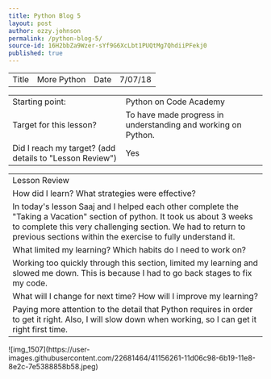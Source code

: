 ```yaml
---
title: Python Blog 5
layout: post
author: ozzy.johnson
permalink: /python-blog-5/
source-id: 16H2bbZa9Wzer-sYf9G6XcLbt1PUQtMg7QhdiiPFekj0
published: true
---
```

<table>
  <tr>
    <td>Title</td>
    <td>More Python</td>
    <td>Date</td>
    <td>7/07/18</td>
  </tr>
</table>


<table>
  <tr>
    <td>Starting point:</td>
    <td>Python on Code Academy</td>
  </tr>
  <tr>
    <td>Target for this lesson?</td>
    <td>To have made progress in understanding and working on Python.</td>
  </tr>
  <tr>
    <td>Did I reach my target? 
(add details to "Lesson Review")</td>
    <td> Yes </td>
  </tr>
</table>


<table>
  <tr>
    <td>Lesson Review</td>
  </tr>
  <tr>
    <td>How did I learn? What strategies were effective? </td>
  </tr>
  <tr>
    <td>In today's lesson Saaj and I helped each other complete the "Taking a Vacation" section of python. It took us about 3 weeks to complete this very challenging section. We had to return to previous sections within the exercise to fully understand it.</td>
  </tr>
  <tr>
    <td>What limited my learning? Which habits do I need to work on? </td>
  </tr>
  <tr>
    <td>Working too quickly through this section, limited my learning and slowed me down. This is because I had to go back stages to fix my code.</td>
  </tr>
  <tr>
    <td>What will I change for next time? How will I improve my learning?</td>
  </tr>
  <tr>
    <td>Paying more attention to the detail that Python requires in order to get it right. Also, I will slow down when working, so I can get it right first time.</td>
  </tr>
</table>
![img_1507](https://user-images.githubusercontent.com/22681464/41156261-11d06c98-6b19-11e8-8e2c-7e5388858b58.jpeg)



